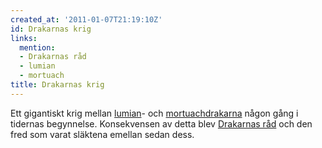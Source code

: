 ```yaml
---
created_at: '2011-01-07T21:19:10Z'
id: Drakarnas krig
links:
  mention:
  - Drakarnas råd
  - lumian
  - mortuach
title: Drakarnas krig
---
```


Ett gigantiskt krig mellan [lumian]- och [mortuachdrakarna] någon gång i tidernas begynnelse.
Konsekvensen av detta blev [Drakarnas råd] och den fred som varat släktena emellan sedan dess.

  [lumian]: lumian
  [mortuachdrakarna]: mortuach
  [Drakarnas råd]: Drakarnas_råd
